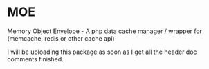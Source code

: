 MOE
===

Memory Object Envelope - A php data cache manager / wrapper for (memcache, redis or other cache api)

I will be uploading this package as soon as I get all the header doc comments finished.
